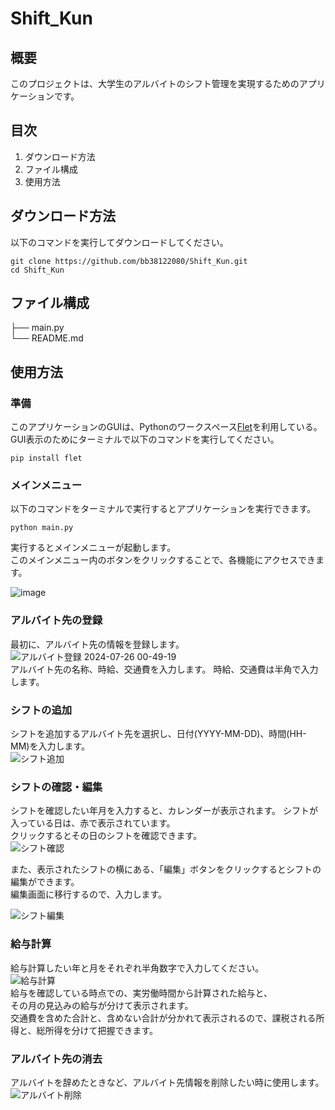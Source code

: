 # Shift_Kun
## 概要
このプロジェクトは、大学生のアルバイトのシフト管理を実現するためのアプリケーションです。

## 目次
1. ダウンロード方法
2. ファイル構成
3. 使用方法
   

## ダウンロード方法
以下のコマンドを実行してダウンロードしてください。
```
git clone https://github.com/bb38122080/Shift_Kun.git
cd Shift_Kun
```

## ファイル構成
├── main.py  
└── README.md

## 使用方法
### 準備
このアプリケーションのGUIは、Pythonのワークスペース[Flet](https://flet.dev/)を利用している。  
GUI表示のためにターミナルで以下のコマンドを実行してください。
```
pip install flet
```

### メインメニュー
以下のコマンドをターミナルで実行するとアプリケーションを実行できます。
```
python main.py
```
  
実行するとメインメニューが起動します。  
このメインメニュー内のボタンをクリックすることで、各機能にアクセスできます。

![image](https://github.com/user-attachments/assets/710e0a83-fdfc-43f0-82d5-c02d694caafb)  

### アルバイト先の登録
最初に、アルバイト先の情報を登録します。  
![アルバイト登録 2024-07-26 00-49-19](https://github.com/user-attachments/assets/3ba271aa-35ed-4313-bb87-3b55bbdefeb8)  
アルバイト先の名称、時給、交通費を入力します。
時給、交通費は半角で入力します。


### シフトの追加  
シフトを追加するアルバイト先を選択し、日付(YYYY-MM-DD)、時間(HH-MM)を入力します。  
![シフト追加](https://github.com/user-attachments/assets/df9b9557-a620-413c-984b-35d85f9a3e5d)  


### シフトの確認・編集
シフトを確認したい年月を入力すると、カレンダーが表示されます。 
シフトが入っている日は、赤で表示されています。  
クリックするとその日のシフトを確認できます。  
![シフト確認](https://github.com/user-attachments/assets/c331f828-6bdf-461c-971d-53482823f3f1)  

また、表示されたシフトの横にある、「編集」ボタンをクリックするとシフトの編集ができます。  
編集画面に移行するので、入力します。

![シフト編集](https://github.com/user-attachments/assets/48084c58-600e-4012-854e-51fd8bcfd856)  



### 給与計算  
給与計算したい年と月をそれぞれ半角数字で入力してください。  
![給与計算](https://github.com/user-attachments/assets/6f606ab6-1461-422e-bbe9-78fbe3876dea)  
給与を確認している時点での、実労働時間から計算された給与と、  
その月の見込みの給与が分けて表示されます。  
交通費を含めた合計と、含めない合計が分かれて表示されるので、課税される所得と、総所得を分けて把握できます。

### アルバイト先の消去
アルバイトを辞めたときなど、アルバイト先情報を削除したい時に使用します。  
![アルバイト削除](https://github.com/user-attachments/assets/46a3180b-85af-4c08-bcb9-6ed0257fbf46)




